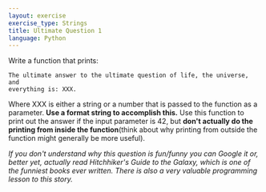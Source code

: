 ```yaml
---
layout: exercise 
exercise_type: Strings
title: Ultimate Question 1
language: Python
---
```


Write a function that prints:

```
The ultimate answer to the ultimate question of life, the universe, and
everything is: XXX.
```

Where XXX is either a string or a number that is passed to the function
as a parameter. **Use a format string to accomplish this.** Use this
function to print out the answer if the input parameter is 42, but
**don't actually do the printing from inside the function**(think about
why printing from outside the function might generally be more useful).

*If you don't understand why this question is fun/funny you can Google
it or, better yet, actually read Hitchhiker's Guide to the Galaxy, which
is one of the funniest books ever written. There is also a very valuable
programming lesson to this story.*
